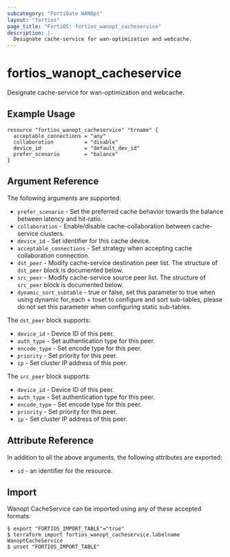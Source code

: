 ```yaml
---
subcategory: "FortiGate WANOpt"
layout: "fortios"
page_title: "FortiOS: fortios_wanopt_cacheservice"
description: |-
  Designate cache-service for wan-optimization and webcache.
---
```


# fortios_wanopt_cacheservice
Designate cache-service for wan-optimization and webcache.

## Example Usage

```hcl
resource "fortios_wanopt_cacheservice" "trname" {
  acceptable_connections = "any"
  collaboration          = "disable"
  device_id              = "default_dev_id"
  prefer_scenario        = "balance"
}
```

## Argument Reference


The following arguments are supported:

* `prefer_scenario` - Set the preferred cache behavior towards the balance between latency and hit-ratio.
* `collaboration` - Enable/disable cache-collaboration between cache-service clusters.
* `device_id` - Set identifier for this cache device.
* `acceptable_connections` - Set strategy when accepting cache collaboration connection.
* `dst_peer` - Modify cache-service destination peer list. The structure of `dst_peer` block is documented below.
* `src_peer` - Modify cache-service source peer list. The structure of `src_peer` block is documented below.
* `dynamic_sort_subtable` - true or false, set this parameter to true when using dynamic for_each + toset to configure and sort sub-tables, please do not set this parameter when configuring static sub-tables.

The `dst_peer` block supports:

* `device_id` - Device ID of this peer.
* `auth_type` - Set authentication type for this peer.
* `encode_type` - Set encode type for this peer.
* `priority` - Set priority for this peer.
* `ip` - Set cluster IP address of this peer.

The `src_peer` block supports:

* `device_id` - Device ID of this peer.
* `auth_type` - Set authentication type for this peer.
* `encode_type` - Set encode type for this peer.
* `priority` - Set priority for this peer.
* `ip` - Set cluster IP address of this peer.


## Attribute Reference

In addition to all the above arguments, the following attributes are exported:
* `id` - an identifier for the resource.

## Import

Wanopt CacheService can be imported using any of these accepted formats:
```
$ export "FORTIOS_IMPORT_TABLE"="true"
$ terraform import fortios_wanopt_cacheservice.labelname WanoptCacheService
$ unset "FORTIOS_IMPORT_TABLE"
```
